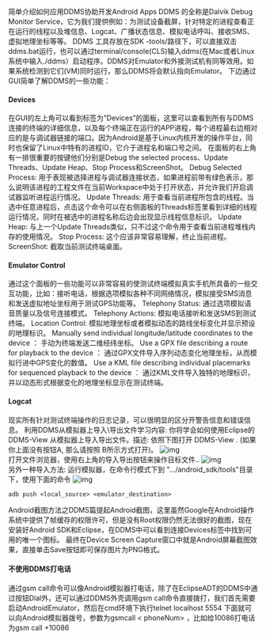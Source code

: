 简单介绍如何应用DDMS协助开发Android Apps
DDMS 的全称是Dalvik Debug Monitor Service，它为我们提供例如：为测试设备截屏，针对特定的进程查看正在运行的线程以及堆信息、Logcat、广播状态信息、模拟电话呼叫、接收SMS、虚拟地理坐标等等。
DDMS 工具存放在SDK -tools/路径下，可以直接双击ddms.bat运行，也可以通过terminal/console(CLS)输入ddms(在Mac或者Linux系统中输入./ddms）启动程序。DDMS对Emulator和外接测试机有同等效用。如果系统检测到它们(VM)同时运行，那么DDMS将会默认指向Emulator。
下边通过GUI简单了解DDMS的一些功能：
#### Devices
在GUI的左上角可以看到标签为”Devices”的面板，这里可以查看到所有与DDMS连接的终端的详细信息，以及每个终端正在运行的APP进程，每个进程最右边相对应的是与调试器链接的端口。因为Android是基于Linux内核开发的操作平台，同时也保留了Linux中特有的进程ID，它介于进程名和端口号之间。
在面板的右上角有一排很重要的按键他们分别是Debug the selected process、Update Threads、Update Heap、Stop Process和ScreenShot。
Debug Selected Process:
用于表现被选择进程与调试器连接状态，如果进程前带有绿色表示，那么说明该进程的工程文件在当前Workspace中处于打开状态，并允许我们开启调试器监听进程运行情况。
Update Threads: 
用于查看当前进程所包含的线程。当选中任意进程后，点击这个命令可以在右侧面板的Threads标签里看到详细的线程运行情况，同时在被选中的进程名称后边会出现显示线程信息标识。
Update Heap: 与上一个Update Threads类似，只不过这个命令用于查看当前进程堆栈内存的使用情况。
Stop Process: 这个应该非常容易理解，终止当前进程。
ScreenShot: 截取当前测试终端桌面。
#### Emulator Control
通过这个面板的一些功能可以非常容易的使测试终端模拟真实手机所具备的一些交互功能，比如：接听电话，根据选项模拟各种不同网络情况，模拟接受SMS消息和发送虚拟地址坐标用于测试GPS功能等。
Telephony Status: 通过选项模拟语音质量以及信号连接模式。
Telephony Actions: 模拟电话接听和发送SMS到测试终端。
Location Control: 模拟地理坐标或者模拟动态的路线坐标变化并显示预设的地理标识。
Manually send individual longitude/latitude coordinates to the device ： 手动为终端发送二维经纬坐标。
Use a GPX file describing a route for playback to the device ： 通过GPX文件导入序列动态变化地理坐标，从而模拟行进中GPS变化的数值。
Use a KML file describing individual placemarks for sequenced playback to the device ： 通过KML文件导入独特的地理标识，并以动态形式根据变化的地理坐标显示在测试终端。
#### Logcat
现实所有针对测试终端操作的日志记录，可以很明显的区分开警告信息和错误信息。
利用DDMS从模拟器上导入\导出文件学习内容: 你将学会如何使用Eclipse的DDMS-View 从模拟器上导入导出文件。描述:
依照下图打开 DDMS-View . (如果你上面没有按钮A, 那么请按照 B所示方式打开)。
![img](P)  
打开文件浏览器，使用右上角的导入导出按钮来操作目标文件..
![img](P)  
另外一种导入方法:
运行模拟器，在命令行模式下到 ".../android_sdk/tools"目录下，使用下面的命令
![img](P)  
```  
adb push <local_source> <emulator_destination> 
```
Android截图方法之DDMS篇提起Android截图，这里虽然Google在Android操作系统中提供了帧缓存的权限许可，但是没有Root权限仍然无法很好的截图，现在安装好Android SDK和Eclipse，在DDMS中可以看到连接Devices标签中找到可用的唯一个图标。
最终在Device Screen Capture窗口中就是Android屏幕截图效果，直接单击Save按钮即可保存图片为PNG格式。
#### 不使用DDMS打电话
通过gsm call命令可以像Android模拟器打电话，除了在EclipseADT的DDMS中通过按钮Dial外，还可以通过DDMS外壳调用gsm call命令直接拨打，我们首先需要启动AndroidEmulator，然后在cmd环境下执行telnet localhost 5554 下面就可以向Android模拟器拨号，参数为gsmcall < phoneNum> ，比如给10086打电话为gsm call +10086